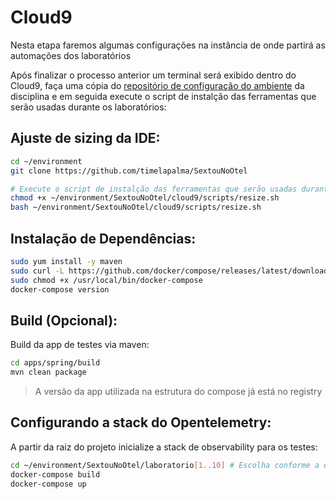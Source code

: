 # Cloud9

Nesta etapa faremos algumas configurações na instância de onde partirá as automações dos laboratórios

Após finalizar o processo anterior um terminal será exibido dentro do Cloud9, faça uma cópia do [repositório de configuração do ambiente](https://github.com/timelapalma/SextouNoOtel) da disciplina e em seguida execute o script de instalção das ferramentas que serão usadas durante os laboratórios:

## Ajuste de sizing da IDE:

```sh
cd ~/environment
git clone https://github.com/timelapalma/SextouNoOtel

# Execute o script de instalção das ferramentas que serão usadas durante os laboratórios:
chmod +x ~/environment/SextouNoOtel/cloud9/scripts/resize.sh
bash ~/environment/SextouNoOtel/cloud9/scripts/resize.sh
```

## Instalação de Dependências:
```sh
sudo yum install -y maven
sudo curl -L https://github.com/docker/compose/releases/latest/download/docker-compose-$(uname -s)-$(uname -m) -o /usr/local/bin/docker-compose
sudo chmod +x /usr/local/bin/docker-compose
docker-compose version
```

## Build (Opcional):
Build da app de testes via maven:

```sh
cd apps/spring/build
mvn clean package
```

> A versão da app utilizada na estrutura do compose já está no registry

## Configurando a stack do Opentelemetry:


A partir da raiz do projeto inicialize a stack de observability para os testes:

```sh
cd ~/environment/SextouNoOtel/laboratorio[1..10] # Escolha conforme a etapa
docker-compose build
docker-compose up
```